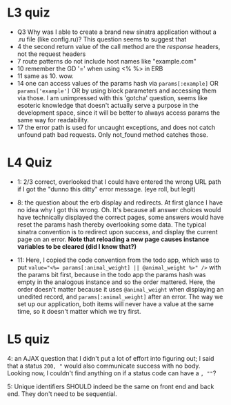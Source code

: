# L3 quiz
- Q3 Why was I able to create a brand new sinatra application without a .ru file 
(like config.ru)? This question seems to suggest that 
- 4 the second return value of the call method are the *response* headers, 
  not the request headers
- 7 route patterns do not include host names like "example.com"
- 10 remember the GD '=' when using <% %> in ERB
- 11 same as 10. wow.
- 14 one can access values of the params hash via `params[:example]` OR 
`params['example']` OR by using block parameters and accessing them via those.
I am unimpressed with this 'gotcha' question, seems like esoteric knowledge that 
doesn't actually serve a purpose in the development space, since it will be better
to always access params the same way for readability.
- 17 the error path is used for uncaught exceptions, and does not catch unfound
  path bad requests. Only not_found method catches those.

# L4 Quiz
- 1: 2/3 correct, overlooked that I could have entered the wrong URL path if I got
the "dunno this ditty" error message. (eye roll, but legit) 

- 8: the question about the erb display and redirects. At first glance I have 
no idea why I got this wrong. Oh. It's because all answer choices would have 
technically displayed the correct pages, some answers would have reset the params
hash thereby overlooking some data. The typical sinatra convention is to redirect
upon success, and display the current page on an error. **Note that reloading a
new page causes instance variables to be cleared (did I know that?)**

- 11: Here, I copied the code convention from the todo app, which was to put
`value="<%= params[:animal_weight] || @animal_weight %>" />` with the params bit
first, because in the todo app the params hash was empty in the analogous 
instance and so the order mattered. Here, the order doesn't matter because it
uses `@animal_weight` when displaying an unedited record, and 
`params[:animal_weight]` after an error. The way we set up our application, both
items will never have a value at the same time, so it doesn't matter which we try first. 

# L5 quiz
4: an AJAX question that I didn't put a lot of effort into figuring out; I
said that a status `200, "` would also communicate success with no body.
Looking now, I couldn't find anything on if a status code can have a `, ""`?

5: Unique identifiers SHOULD indeed be the same on front end and back end. They
don't need to be sequential.